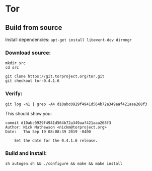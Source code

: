 # Tor

## Build from source

Install dependencies: `apt-get install libevent-dev dirmngr`

### Download source:
```
mkdir src
cd src

git clone https://git.torproject.org/tor.git
git checkout tor-0.4.1.6
```

### Verify:
```
git log -n1 | grep -A4 d10abc0929f4941d564b72a349aaf421aaa268f3
```

This should show you:

```
commit d10abc0929f4941d564b72a349aaf421aaa268f3
Author: Nick Mathewson <nickm@torproject.org>
Date:   Thu Sep 19 08:08:39 2019 -0400

    Set the date for the 0.4.1.6 release.
```


### Build and install:
```
sh autogen.sh && ./configure && make && make install
```
